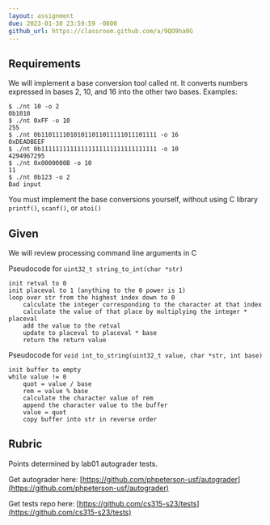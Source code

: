 ```yaml
---
layout: assignment
due: 2023-01-30 23:59:59 -0800
github_url: https://classroom.github.com/a/9QO9ha0G
---
```

## Requirements
We will implement a base conversion tool called nt. It converts numbers expressed in bases 2, 10, and 16 into the other two bases. Examples:

    $ ./nt 10 -o 2
    0b1010
    $ ./nt 0xFF -o 10
    255
    $ ./nt 0b11011110101011011011111011101111 -o 16
    0xDEADBEEF
    $ ./nt 0b11111111111111111111111111111111 -o 10
    4294967295
    $ ./nt 0x0000000B -o 10
    11
    $ ./nt 0b123 -o 2
    Bad input

You must implement the base conversions yourself, without using C library `printf()`,  `scanf()`, or `atoi()`

## Given
We will review processing command line arguments in C

Pseudocode for `uint32_t string_to_int(char *str)`

    init retval to 0
    init placeval to 1 (anything to the 0 power is 1)
    loop over str from the highest index down to 0
        calculate the integer corresponding to the character at that index	
        calculate the value of that place by multiplying the integer * placeval
        add the value to the retval
        update to placeval to placeval * base
        return the return value

Pseudocode for `void int_to_string(uint32_t value, char *str, int base)`

    init buffer to empty
    while value != 0
        quot = value / base
        rem = value % base
        calculate the character value of rem
        append the character value to the buffer
        value = quot
        copy buffer into str in reverse order

## Rubric

Points determined by lab01 autograder tests.

Get autograder here:
[https://github.com/phpeterson-usf/autograder](https://github.com/phpeterson-usf/autograder)

Get tests repo here:
[https://github.com/cs315-s23/tests](https://github.com/cs315-s23/tests)
